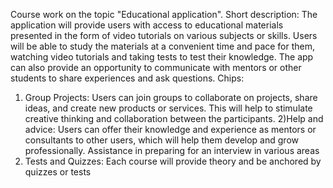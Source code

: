 Course work on the topic "Educational application".
Short description:
The application will provide users with access to educational materials presented in the form of video tutorials on various subjects or skills. Users will be able to study the materials at a convenient time and pace for them, watching video tutorials and taking tests to test their knowledge. The app can also provide an opportunity to communicate with mentors or other students to share experiences and ask questions.
Chips:
1) Group Projects: Users can join groups to collaborate on projects, share ideas, and create new products or services. This will help to stimulate creative thinking and collaboration between the participants.
2)Help and advice: Users can offer their knowledge and experience as mentors or consultants to other users, which will help them develop and grow professionally. Assistance in preparing for an interview in various areas
3) Tests and Quizzes: Each course will provide theory and be anchored by quizzes or tests

